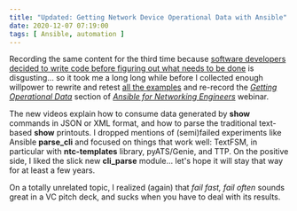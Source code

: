 ```yaml
---
title: "Updated: Getting Network Device Operational Data with Ansible"
date: 2020-12-07 07:19:00
tags: [ Ansible, automation ]
---
```

Recording the same content for the third time because [software developers decided to write code before figuring out what needs to be done](/2019/09/measure-twice-cut-once-ansible/) is disgusting... so it took me a long long while before I collected enough willpower to rewrite and retest [all the examples](https://github.com/ipspace/NetOpsWorkshop/tree/master/Ansible/Networking/Get-Operational-Data) and re-record the *[Getting Operational Data](https://my.ipspace.net/bin/list?id=Ansible#NET_DATA)* section of *[Ansible for Networking Engineers](https://www.ipspace.net/Ansible_for_Networking_Engineers)* webinar.

The new videos explain how to consume data generated by **show** commands in JSON or XML format, and how to parse the traditional  text-based **show** printouts. I dropped mentions of (semi)failed experiments like Ansible **parse_cli** and focused on things that work well: TextFSM, in particular with **ntc-templates** library, pyATS/Genie, and TTP. On the positive side, I liked the slick new **cli_parse** module... let's hope it will stay that way for at least a few years.

On a totally unrelated topic, I realized (again) that *fail fast, fail often* sounds great in a VC pitch deck, and sucks when you have to deal with its results.

